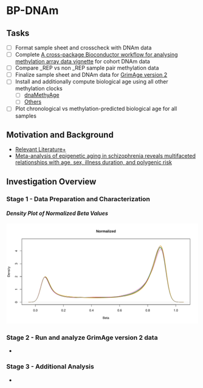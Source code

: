 # **BP-DNAm**

## Tasks
- [ ] Format sample sheet and crosscheck with DNAm data
- [ ] Complete [A cross-package Bioconductor workflow for analysing methylation array data vignette](https://bioconductor.org/packages/release/workflows/vignettes/methylationArrayAnalysis/inst/doc/methylationArrayAnalysis.html#data-exploration) for cohort DNAm data
- [ ] Compare _REP vs non _REP sample pair methylation data
- [ ] Finalize sample sheet and DNAm data for [GrimAge version 2](https://www.aging-us.com/article/204434/text)
- [ ] Install and additionally compute biological age using all other methylation clocks
  - [ ] [dnaMethyAge](https://github.com/yiluyucheng/dnaMethyAge)
  - [ ] [Others](https://chatgpt.com/share/62a27044-dbc2-4f25-8202-dbef1f2c51c8)
- [ ] Plot chronological vs methylation-predicted biological age for all samples

## Motivation and Background
  - [Relevant Literature+](https://docs.google.com/spreadsheets/d/10S1L54l_t6icdOtmu1MQopsLwvqsSE8iASmZKH2Rtlc)
  - [Meta-analysis of epigenetic aging in schizophrenia reveals multifaceted relationships with age, sex, illness duration, and polygenic risk](https://clinicalepigeneticsjournal.biomedcentral.com/articles/10.1186/s13148-024-01660-8)

## Investigation Overview

### **Stage 1 - Data Preparation and Characterization**
#### _Density Plot of Normalized Beta Values_
![Density Plot of Normalized Beta Values](./BPDNAm_Density_Plot_Betas_nolegend.svg "Density Plot of Normalized Beta Values")

### **Stage 2 - Run and analyze GrimAge version 2 data**
  - 

### **Stage 3 - Additional Analysis**
  - 
